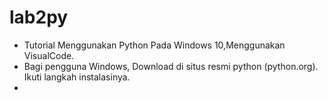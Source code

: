 # lab2py
-   Tutorial Menggunakan Python Pada Windows 10,Menggunakan VisualCode.
-   Bagi pengguna Windows, Download di situs resmi python (python.org). Ikuti langkah instalasinya.
-   
